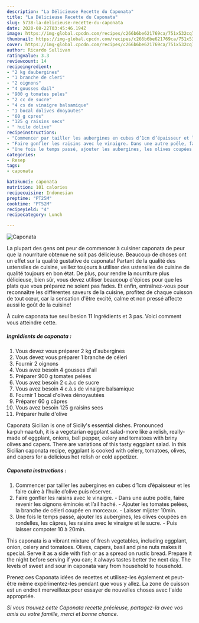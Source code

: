 ```yaml
---
description: "La Délicieuse Recette du Caponata"
title: "La Délicieuse Recette du Caponata"
slug: 5738-la-delicieuse-recette-du-caponata
date: 2020-08-22T03:45:46.194Z
image: https://img-global.cpcdn.com/recipes/c266b6be621769ca/751x532cq70/caponata-photo-principale-de-la-recette.jpg
thumbnail: https://img-global.cpcdn.com/recipes/c266b6be621769ca/751x532cq70/caponata-photo-principale-de-la-recette.jpg
cover: https://img-global.cpcdn.com/recipes/c266b6be621769ca/751x532cq70/caponata-photo-principale-de-la-recette.jpg
author: Ricardo Sullivan
ratingvalue: 3.3
reviewcount: 14
recipeingredient:
- "2 kg daubergines"
- "1 branche de cleri"
- "2 oignons"
- "4 gousses dail"
- "900 g tomates peles"
- "2 cc de sucre"
- "4 cs de vinaigre balsamique"
- "1 bocal dolives dnoyautes"
- "60 g cpres"
- "125 g raisins secs"
- " huile dolive"
recipeinstructions:
- "Commencer par tailler les aubergines en cubes d’1cm d’épaisseur et les faire cuire à l’huile d’olive puis réserver."
- "Faire gonfler les raisins avec le vinaigre. Dans une autre poêle, faire revenir les oignons émincés et l’ail haché. Ajouter les tomates pelées, la branche de céleri coupée en morceaux. Laisser mijoter 10min."
- "Une fois le temps passé, ajouter les aubergines, les olives coupées en rondelles, les câpres, les raisins avec le vinaigre et le sucre. Puis laisser compoter 10 à 20min."
categories:
- Resep
tags:
- caponata

katakunci: caponata 
nutrition: 101 calories
recipecuisine: Indonesian
preptime: "PT25M"
cooktime: "PT52M"
recipeyield: "4"
recipecategory: Lunch

---
```



![Caponata](https://img-global.cpcdn.com/recipes/c266b6be621769ca/751x532cq70/caponata-photo-principale-de-la-recette.jpg)

La plupart des gens ont peur de commencer à cuisiner caponata de peur que la nourriture obtenue ne soit pas délicieuse. Beaucoup de choses ont un effet sur la qualité gustative de caponata! Partant de la qualité des ustensiles de cuisine, veillez toujours à utiliser des ustensiles de cuisine de qualité toujours en bon état. De plus, pour rendre la nourriture plus délicieuse, bien sûr, vous devez utiliser beaucoup d'épices pour que les plats que vous préparez ne soient pas fades. Et enfin, entraînez-vous pour reconnaître les différentes saveurs de la cuisine, profitez de chaque cuisson de tout cœur, car la sensation d'être excité, calme et non pressé affecte aussi le goût de la cuisine!

<!--inarticleads1-->

À cuire caponata tue seul besion 11 Ingrédients et 3 pas. Voici comment vous atteindre cette.

##### Ingrédients de caponata :

1. Vous devez vous préparer 2 kg d&#39;aubergines
1. Vous devez vous préparer 1 branche de céleri
1. Fournir 2 oignons
1. Vous avez besoin 4 gousses d&#39;ail
1. Préparer 900 g tomates pelées
1. Vous avez besoin 2 c.à.c de sucre
1. Vous avez besoin 4 c.à.s de vinaigre balsamique
1. Fournir 1 bocal d&#39;olives dénoyautées
1. Préparer 60 g câpres
1. Vous avez besoin 125 g raisins secs
1. Préparer  huile d&#39;olive


Caponata Sicilian is one of Sicily&#39;s essential dishes. Pronounced ka·puh·naa·tuh, it is a vegetarian eggplant salad-more like a relish, really-made of eggplant, onions, bell pepper, celery and tomatoes with briny olives and capers. There are variations of this tasty eggplant salad. In this Sicilian caponata recipe, eggplant is cooked with celery, tomatoes, olives, and capers for a delicious hot relish or cold appetizer. 

<!--inarticleads2-->

##### Caponata instructions :

1. Commencer par tailler les aubergines en cubes d’1cm d’épaisseur et les faire cuire à l’huile d’olive puis réserver.
1. Faire gonfler les raisins avec le vinaigre. - Dans une autre poêle, faire revenir les oignons émincés et l’ail haché. - Ajouter les tomates pelées, la branche de céleri coupée en morceaux. - Laisser mijoter 10min.
1. Une fois le temps passé, ajouter les aubergines, les olives coupées en rondelles, les câpres, les raisins avec le vinaigre et le sucre. - Puis laisser compoter 10 à 20min.


This caponata is a vibrant mixture of fresh vegetables, including eggplant, onion, celery and tomatoes. Olives, capers, basil and pine nuts makes it special. Serve it as a side with fish or as a spread on rustic bread. Prepare it the night before serving if you can; it always tastes better the next day. The levels of sweet and sour in caponata vary from household to household. 

<!--inarticleads1-->

<p>
Prenez ces Caponata idées de recettes et utilisez-les également et peut-être même expérimentez-les pendant que vous y allez. La zone de cuisson est un endroit merveilleux pour essayer de nouvelles choses avec l'aide appropriée.
</p>

<p>
<i>Si vous trouvez cette Caponata recette précieuse, partagez-la avec vos amis ou votre famille, merci et bonne chance.</i>
</p>
